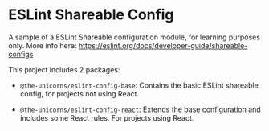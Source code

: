# ESLint Shareable Config #

A sample of a ESLint Shareable configuration module, for learning purposes only.
More info here: https://eslint.org/docs/developer-guide/shareable-configs

This project includes 2 packages:

- `@the-unicorns/eslint-config-base`: Contains the basic ESLint shareable config, for projects not using React.

- `@the-unicorns/eslint-config-react`: Extends the base configuration and includes some React rules. For projects using React.
